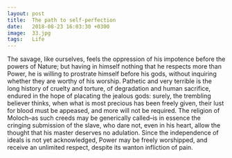 ```yaml
---
layout: post
title:  The path to self-perfection
date:   2018-08-23 16:03:30 +0300
image:  33.jpg
tags:   Life
---
```

The savage, like ourselves, feels the oppression of his impotence before the powers of Nature; but having in himself nothing that he respects more than Power, he is willing to prostrate himself before his gods, without inquiring whether they are worthy of his worship. Pathetic and very terrible is the long history of cruelty and torture, of degradation and human sacrifice, endured in the hope of placating the jealous gods: surely, the trembling believer thinks, when what is most precious has been freely given, their lust for blood must be appeased, and more will not be required. The religion of Moloch–as such creeds may be generically called–is in essence the cringing submission of the slave, who dare not, even in his heart, allow the thought that his master deserves no adulation. Since the independence of ideals is not yet acknowledged, Power may be freely worshipped, and receive an unlimited respect, despite its wanton infliction of pain.
